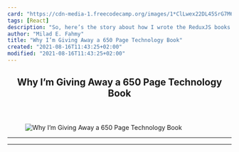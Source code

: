 ```yaml
---
card: "https://cdn-media-1.freecodecamp.org/images/1*ClLwex22DL45SrG7M6Td8g.png"
tags: [React]
description: "So, here’s the story about how I wrote the ReduxJS books you "
author: "Milad E. Fahmy"
title: "Why I’m Giving Away a 650 Page Technology Book"
created: "2021-08-16T11:43:25+02:00"
modified: "2021-08-16T11:43:25+02:00"
---
```

<div class="site-wrapper">
<main id="site-main" class="site-main outer">
<div class="inner">
<article class="post-full post tag-react tag-technology tag-redux tag-coding tag-open-source ">
<header class="post-full-header">
<h1 class="post-full-title">Why I’m Giving Away a 650 Page Technology Book</h1>
</header>
<figure class="post-full-image">
<picture>
<source media="(max-width: 700px)" sizes="1px" srcset="data:image/gif;base64,R0lGODlhAQABAIAAAAAAAP///yH5BAEAAAAALAAAAAABAAEAAAIBRAA7 1w">
<source media="(min-width: 701px)" sizes="(max-width: 800px) 400px,
(max-width: 1170px) 700px,
1400px" srcset="https://cdn-media-1.freecodecamp.org/images/1*ClLwex22DL45SrG7M6Td8g.png 300w,
https://cdn-media-1.freecodecamp.org/images/1*ClLwex22DL45SrG7M6Td8g.png 600w,
https://cdn-media-1.freecodecamp.org/images/1*ClLwex22DL45SrG7M6Td8g.png 1000w,
https://cdn-media-1.freecodecamp.org/images/1*ClLwex22DL45SrG7M6Td8g.png 2000w">
<img onerror="this.style.display='none'" src="https://cdn-media-1.freecodecamp.org/images/1*ClLwex22DL45SrG7M6Td8g.png" alt="Why I’m Giving Away a 650 Page Technology Book">
</picture>
</figure>
<section class="post-full-content">
<div class="post-content">
</div>
<hr>
<hr>
</section>
</article>
</div>
</main>
</div>
<!-- Google Tag Manager (noscript) -->
<!-- End Google Tag Manager (noscript) -->
